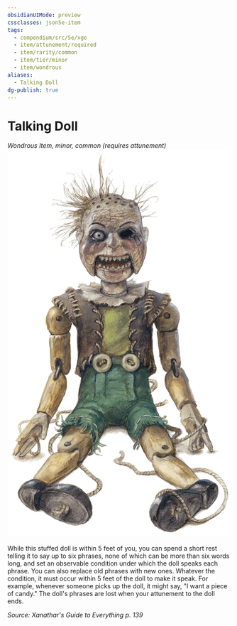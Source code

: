 ```yaml
---
obsidianUIMode: preview
cssclasses: json5e-item
tags:
  - compendium/src/5e/xge
  - item/attunement/required
  - item/rarity/common
  - item/tier/minor
  - item/wondrous
aliases:
  - Talking Doll
dg-publish: true
---
```

# Talking Doll
*Wondrous Item, minor, common (requires attunement)*  
![](https://raw.githubusercontent.com/5etools-mirror-2/5etools-img/main/items/XGE/Talking%20Doll.webp#right)  


While this stuffed doll is within 5 feet of you, you can spend a short rest telling it to say up to six phrases, none of which can be more than six words long, and set an observable condition under which the doll speaks each phrase. You can also replace old phrases with new ones. Whatever the condition, it must occur within 5 feet of the doll to make it speak. For example, whenever someone picks up the doll, it might say, "I want a piece of candy." The doll's phrases are lost when your attunement to the doll ends.

*Source: Xanathar's Guide to Everything p. 139*